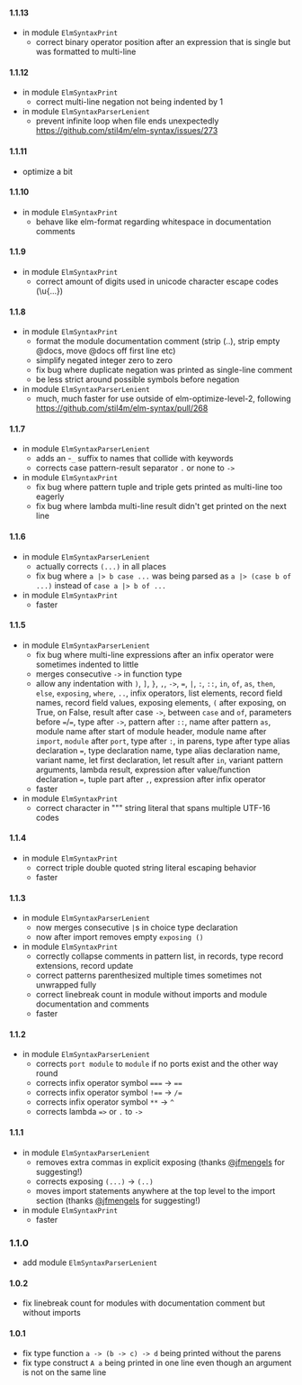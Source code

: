 #### 1.1.13
  - in module `ElmSyntaxPrint`
      - correct binary operator position after an expression that is single but was formatted to multi-line

#### 1.1.12
  - in module `ElmSyntaxPrint`
      - correct multi-line negation not being indented by 1
  - in module `ElmSyntaxParserLenient`
      - prevent infinite loop when file ends unexpectedly https://github.com/stil4m/elm-syntax/issues/273

#### 1.1.11
  - optimize a bit

#### 1.1.10
  - in module `ElmSyntaxPrint`
      - behave like elm-format regarding whitespace in documentation comments

#### 1.1.9
  - in module `ElmSyntaxPrint`
      - correct amount of digits used in unicode character escape codes (\u{...})

#### 1.1.8
  - in module `ElmSyntaxPrint`
      - format the module documentation comment (strip (..), strip empty @docs, move @docs off first line etc)
      - simplify negated integer zero to zero
      - fix bug where duplicate negation was printed as single-line comment
      - be less strict around possible symbols before negation
  - in module `ElmSyntaxParserLenient`
      - much, much faster for use outside of elm-optimize-level-2, following https://github.com/stil4m/elm-syntax/pull/268

#### 1.1.7
  - in module `ElmSyntaxParserLenient`
      - adds an -`_` suffix to names that collide with keywords
      - corrects case pattern-result separator `.` or none to `->`
  - in module `ElmSyntaxPrint`
      - fix bug where pattern tuple and triple gets printed as multi-line too eagerly
      - fix bug where lambda multi-line result didn't get printed on the next line

#### 1.1.6
  - in module `ElmSyntaxParserLenient`
      - actually corrects `(...)` in all places
      - fix bug where `a |> b case ...` was being parsed as `a |> (case b of ...)` instead of `case a |> b of ...`
  - in module `ElmSyntaxPrint`
      - faster

#### 1.1.5
  - in module `ElmSyntaxParserLenient`
      - fix bug where multi-line expressions after an infix operator were sometimes indented to little
      - merges consecutive `->` in function type
      - allow any indentation with `)`, `]`, `}`, `,`, `->`, `=`, `|`, `:`, `::`, `in`, `of`, `as`, `then`, `else`, `exposing`, `where`, `..`, infix operators, list elements, record field names, record field values, exposing elements, `(` after exposing, on True, on False, result after case `->`, between `case` and `of`, parameters before `=`/`=`, type after `->`, pattern after `::`, name after pattern `as`, module name after start of module header, module name after `import`, `module` after `port`, type after `:`, in parens, type after type alias declaration `=`, type declaration name, type alias declaration name, variant name, let first declaration, let result after `in`, variant pattern arguments, lambda result, expression after value/function declaration `=`, tuple part after `,`, expression after infix operator
      - faster
  - in module `ElmSyntaxPrint`
      - correct character in """ string literal that spans multiple UTF-16 codes

#### 1.1.4
  - in module `ElmSyntaxPrint`
      - correct triple double quoted string literal escaping behavior
      - faster

#### 1.1.3
  - in module `ElmSyntaxParserLenient`
      - now merges consecutive `|`s in choice type declaration
      - now after import removes empty `exposing ()`
  - in module `ElmSyntaxPrint`
      - correctly collapse comments in pattern list, in records, type record extensions, record update
      - correct patterns parenthesized multiple times sometimes not unwrapped fully
      - correct linebreak count in module without imports and module documentation and comments
      - faster

#### 1.1.2
  - in module `ElmSyntaxParserLenient`
      - corrects `port module` to `module` if no ports exist and the other way round
      - corrects infix operator symbol `===` → `==`
      - corrects infix operator symbol `!==` → `/=`
      - corrects infix operator symbol `**` → `^`
      - corrects lambda `=>` or `.` to `->`

#### 1.1.1
  - in module `ElmSyntaxParserLenient`
      - removes extra commas in explicit exposing (thanks [@jfmengels](https://github.com/jfmengels) for suggesting!)
      - corrects exposing `(...)` → `(..)`
      - moves import statements anywhere at the top level to the import section (thanks [@jfmengels](https://github.com/jfmengels) for suggesting!)
  - in module `ElmSyntaxPrint`
      - faster

### 1.1.0
  - add module `ElmSyntaxParserLenient`

#### 1.0.2
  - fix linebreak count for modules with documentation comment but without imports

#### 1.0.1
  - fix type function `a -> (b -> c) -> d` being printed without the parens
  - fix type construct `A a` being printed in one line even though an argument is not on the same line
